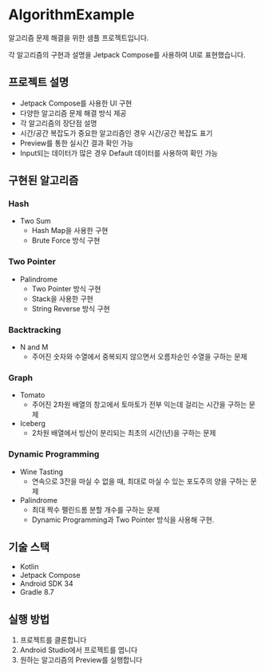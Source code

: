# AlgorithmExample

알고리즘 문제 해결을 위한 샘플 프로젝트입니다.

각 알고리즘의 구현과 설명을 Jetpack Compose를 사용하여 UI로 표현했습니다.

## 프로젝트 설명

- Jetpack Compose를 사용한 UI 구현
- 다양한 알고리즘 문제 해결 방식 제공
- 각 알고리즘의 장단점 설명
- 시간/공간 복잡도가 중요한 알고리즘인 경우 시간/공간 복잡도 표기
- Preview를 통한 실시간 결과 확인 가능
- Input되는 데이터가 많은 경우 Default 데이터를 사용하여 확인 가능

## 구현된 알고리즘

### Hash
- Two Sum
  - Hash Map을 사용한 구현
  - Brute Force 방식 구현

### Two Pointer
- Palindrome
  - Two Pointer 방식 구현
  - Stack을 사용한 구현
  - String Reverse 방식 구현

### Backtracking
- N and M
  - 주어진 숫자와 수열에서 중복되지 않으면서 오름차순인 수열을 구하는 문제

### Graph
- Tomato
  - 주어진 2차원 배열의 창고에서 토마토가 전부 익는데 걸리는 시간을 구하는 문제
- Iceberg
  - 2차원 배열에서 빙산이 분리되는 최초의 시간(년)을 구하는 문제

### Dynamic Programming
- Wine Tasting
  - 연속으로 3잔을 마실 수 없을 때, 최대로 마실 수 있는 포도주의 양을 구하는 문제
- Palindrome
  - 최대 짝수 팰린드롬 분할 개수를 구하는 문제
  - Dynamic Programming과 Two Pointer 방식을 사용해 구현.

## 기술 스택

- Kotlin
- Jetpack Compose
- Android SDK 34
- Gradle 8.7

## 실행 방법

1. 프로젝트를 클론합니다
2. Android Studio에서 프로젝트를 엽니다
3. 원하는 알고리즘의 Preview를 실행합니다
